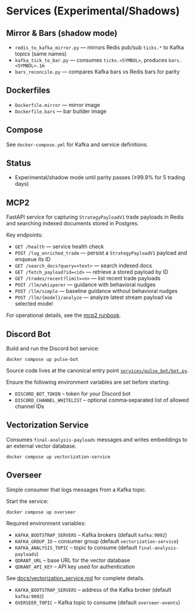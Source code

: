 Services (Experimental/Shadows)
===============================

Mirror & Bars (shadow mode)
---------------------------

- `redis_to_kafka_mirror.py` — mirrors Redis pub/sub `ticks.*` to Kafka topics (same names)
- `kafka_tick_to_bar.py` — consumes `ticks.<SYMBOL>`, produces `bars.<SYMBOL>.1m`
- `bars_reconcile.py` — compares Kafka bars vs Redis bars for parity

Dockerfiles
-----------

- `Dockerfile.mirror` — mirror image
- `Dockerfile.bars` — bar builder image

Compose
-------

See `docker-compose.yml` for Kafka and service definitions.

Status
------

- Experimental/shadow mode until parity passes (≥99.9% for 5 trading days)

MCP2
----

FastAPI service for capturing `StrategyPayloadV1` trade payloads in Redis and searching indexed documents stored in Postgres.

Key endpoints:

- `GET /health` — service health check
- `POST /log_enriched_trade` — persist a `StrategyPayloadV1` payload and enqueue its ID
- `GET /search_docs?query=<text>` — search indexed docs
- `GET /fetch_payload?id=<id>` — retrieve a stored payload by ID
- `GET /trades/recent?limit=<n>` — list recent trade payloads
- `POST /llm/whisperer` — guidance with behavioral nudges
- `POST /llm/simple` — baseline guidance without behavioral nudges
- `POST /llm/{model}/analyze` — analyze latest stream payload via selected model

For operational details, see the [mcp2 runbook](../docs/runbooks/mcp2.md).

Discord Bot
-----------

Build and run the Discord bot service:

```
docker compose up pulse-bot
```

Source code lives at the canonical entry point [`services/pulse_bot/bot.py`](pulse_bot/bot.py).

Ensure the following environment variables are set before starting:

- `DISCORD_BOT_TOKEN` – token for your Discord bot
- `DISCORD_CHANNEL_WHITELIST` – optional comma‑separated list of allowed channel IDs


Vectorization Service
---------------------

Consumes `final-analysis-payloads` messages and writes embeddings to an external vector database.

```
docker compose up vectorization-service
```

Overseer
--------

Simple consumer that logs messages from a Kafka topic.

Start the service:

```
docker compose up overseer
```

Required environment variables:

- `KAFKA_BOOTSTRAP_SERVERS` – Kafka brokers (default `kafka:9092`)
- `KAFKA_GROUP_ID` – consumer group (default `vectorization-service`)
- `KAFKA_ANALYSIS_TOPIC` – topic to consume (default `final-analysis-payloads`)
- `QDRANT_URL` – base URL for the vector database
- `QDRANT_API_KEY` – API key used for authentication

See [docs/vectorization_service.md](../docs/vectorization_service.md) for complete details.
- `KAFKA_BOOTSTRAP_SERVERS` – address of the Kafka broker (default `kafka:9092`)
- `OVERSEER_TOPIC` – Kafka topic to consume (default `overseer-events`)

